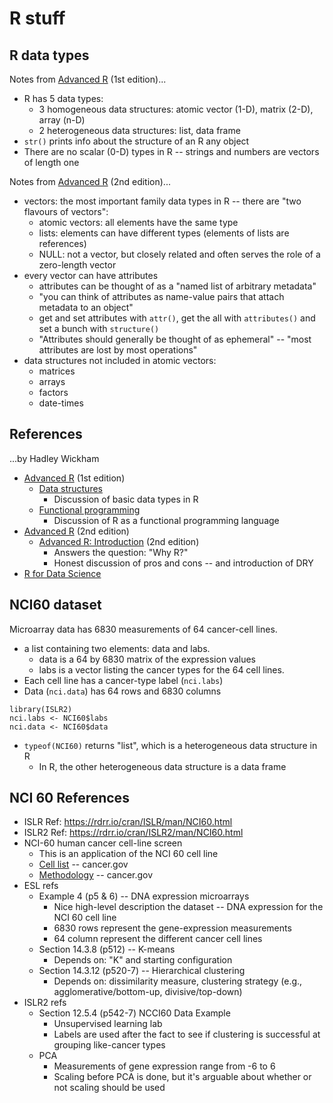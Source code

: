 # R stuff

## R data types

Notes from [Advanced R](http://adv-r.had.co.nz/) (1st edition)...

* R has 5 data types:
  * 3 homogeneous data structures: atomic vector (1-D), matrix (2-D), array (n-D)
  * 2 heterogeneous data structures: list, data frame
* `str()` prints info about the structure of an R any object
* There are no scalar (0-D) types in R -- strings and numbers are vectors of length one

Notes from [Advanced R](https://adv-r.hadley.nz/introduction.html) (2nd edition)...

* vectors: the most important family data types in R -- there are "two flavours of vectors":
  * atomic vectors: all elements have the same type
  * lists: elements can have different types (elements of lists are references)
  * NULL: not a vector, but closely related and often serves the role of a zero-length vector
* every vector can have attributes
  * attributes can be thought of as a "named list of arbitrary metadata"
  * "you can think of attributes as name-value pairs that attach metadata to an object"
  * get and set attributes with `attr()`, get the all with `attributes()` and set a bunch with `structure()`
  * "Attributes should generally be thought of as ephemeral" -- "most attributes are lost by most operations"
* data structures not included in atomic vectors:
  * matrices
  * arrays
  * factors
  * date-times

## References

...by Hadley Wickham

* [Advanced R](http://adv-r.had.co.nz/) (1st edition)
  * [Data structures](http://adv-r.had.co.nz/Data-structures.html)
    * Discussion of basic data types in R
  * [Functional programming](http://adv-r.had.co.nz/Functional-programming.html#functional-programming)
    * Discussion of R as a functional programming language
* [Advanced R](https://adv-r.hadley.nz/introduction.html) (2nd edition)
  * [Advanced R: Introduction](https://adv-r.hadley.nz/introduction.html) (2nd edition)
    * Answers the question: "Why R?"
    * Honest discussion of pros and cons -- and introduction of DRY
* [R for Data Science](https://r4ds.had.co.nz/)

## NCI60 dataset

Microarray data has 6830 measurements of 64 cancer-cell lines.

* a list containing two elements: data and labs.
  * data is a 64 by 6830 matrix of the expression values
  * labs is a vector listing the cancer types for the 64 cell lines.
* Each cell line has a cancer-type label (`nci.labs`)
* Data (`nci.data`) has 64 rows and 6830 columns

```
library(ISLR2)
nci.labs <- NCI60$labs
nci.data <- NCI60$data
```

* `typeof(NCI60)` returns "list", which is a heterogeneous data structure in R
  * In R, the other heterogeneous data structure is a data frame

## NCI 60 References

* ISLR Ref: https://rdrr.io/cran/ISLR/man/NCI60.html
* ISLR2 Ref: https://rdrr.io/cran/ISLR2/man/NCI60.html
* NCI-60 human cancer cell-line screen
  * This is an application of the NCI 60 cell line
  * [Cell list](https://dtp.cancer.gov/discovery_development/nci-60/cell_list.htm) -- cancer.gov
  * [Methodology](https://dtp.cancer.gov/discovery_development/nci-60/methodology.htm) -- cancer.gov 
* ESL refs
  * Example 4 (p5 & 6) -- DNA expression microarrays
    * Nice high-level description the dataset -- DNA expression for the NCI 60 cell line
    * 6830 rows represent the gene-expression measurements
    * 64 column represent the different cancer cell lines
  * Section 14.3.8 (p512) -- K-means
    * Depends on: "K" and starting configuration
  * Section 14.3.12 (p520-7) -- Hierarchical clustering
    * Depends on: dissimilarity measure, clustering strategy (e.g., agglomerative/bottom-up, divisive/top-down)
* ISLR2 refs
  * Section 12.5.4 (p542-7) NCCI60 Data Example
    * Unsupervised learning lab
    * Labels are used after the fact to see if clustering is successful at grouping like-cancer types
  * PCA
    * Measurements of gene expression range from -6 to 6
    * Scaling before PCA is done, but it's arguable about whether or not scaling should be used
